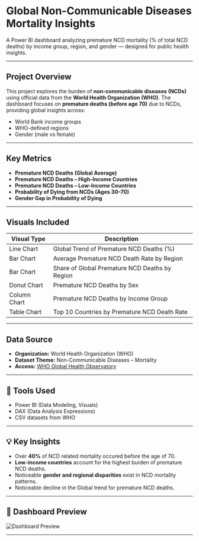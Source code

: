 # Global Non-Communicable Diseases Mortality Insights

A Power BI dashboard analyzing premature NCD mortality (% of total NCD deaths) by income group, region, and gender — designed for public health insights.


---

## Project Overview

This project explores the burden of **non-communicable diseases (NCDs)** using official data from the **World Health Organization (WHO)**. The dashboard focuses on **premature deaths (before age 70)** due to NCDs, providing global insights across:

- World Bank income groups
- WHO-defined regions
- Gender (male vs female)


---

## Key Metrics

- **Premature NCD Deaths (Global Average)**
- **Premature NCD Deaths – High-Income Countries**
- **Premature NCD Deaths – Low-Income Countries**
- **Probability of Dying from NCDs (Ages 30–70)**
- **Gender Gap in Probability of Dying**


---

## Visuals Included

| Visual Type     | Description                                                      |
|-----------------|------------------------------------------------------------------|
| Line Chart      | Global Trend of Premature NCD Deaths (%)                        |
| Bar Chart       | Average Premature NCD Death Rate by Region                      |
| Bar Chart       | Share of Global Premature NCD Deaths by Region                  |
| Donut Chart     | Premature NCD Deaths by Sex                                     |
| Column Chart    | Premature NCD Deaths by Income Group                            |
| Table Chart     | Top 10 Countries by Premature NCD Death Rate                    |

---


## Data Source

- **Organization:** World Health Organization (WHO)
- **Dataset Theme:** Non-Communicable Diseases – Mortality
- **Access:** [WHO Global Health Observatory](https://www.who.int/data/gho)

---

## 🧰 Tools Used

- Power BI (Data Modeling, Visuals)
- DAX (Data Analysis Expressions)
- CSV datasets from WHO

---

## 💡 Key Insights

- Over **40%** of NCD related mortality occured before the age of 70.
- **Low-income countries** account for the highest burden of premature NCD deaths.
- Noticeable **gender and regional disparities** exist in NCD mortality patterns.
- Noticeable decline in the Global trend for premature NCD deaths.

---

## 📸 Dashboard Preview

![Dashboard Preview](./images/ncd_dashboard.png)

---



